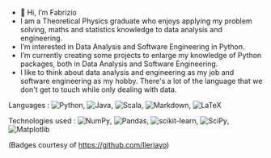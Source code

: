 - 👋 Hi, I’m Fabrizio
- I am a Theoretical Physics graduate who enjoys applying my problem solving, maths and statistics knowledge to data analysis and engineering.
- I’m interested in Data Analysis and Software Engineering in Python.
- I’m currently creating some projects to enlarge my knowledge of Python packages, both in Data Analysis and Software Engineering.
- I like to think about data analysis and engineering as my job and software engineering as my hobby. There's a lot of the language that we don't get to touch while only dealing with data.

Languages : ![Python](https://img.shields.io/badge/python-3670A0?style=for-the-badge&logo=python&logoColor=ffdd54), ![Java](https://img.shields.io/badge/java-%23ED8B00.svg?style=for-the-badge&logo=java&logoColor=white), ![Scala](https://img.shields.io/badge/scala-%23DC322F.svg?style=for-the-badge&logo=scala&logoColor=white), ![Markdown](https://img.shields.io/badge/markdown-%23000000.svg?style=for-the-badge&logo=markdown&logoColor=white), ![LaTeX](https://img.shields.io/badge/latex-%23008080.svg?style=for-the-badge&logo=latex&logoColor=white)

Technologies used : ![NumPy](https://img.shields.io/badge/numpy-%23013243.svg?style=for-the-badge&logo=numpy&logoColor=white), ![Pandas](https://img.shields.io/badge/pandas-%23150458.svg?style=for-the-badge&logo=pandas&logoColor=white), ![scikit-learn](https://img.shields.io/badge/scikit--learn-%23F7931E.svg?style=for-the-badge&logo=scikit-learn&logoColor=white), 	![SciPy](https://img.shields.io/badge/SciPy-%230C55A5.svg?style=for-the-badge&logo=scipy&logoColor=%white), ![Matplotlib](https://img.shields.io/badge/Matplotlib-%23#ffffff.svg?style=for-the-badge&logo=Matplotlib&logoColor=white)

(Badges courtesy of https://github.com/Ileriayo)

<!---
Blue00FF/Blue00FF is a ✨ special ✨ repository because its `README.md` (this file) appears on your GitHub profile.
You can click the Preview link to take a look at your changes.
--->

